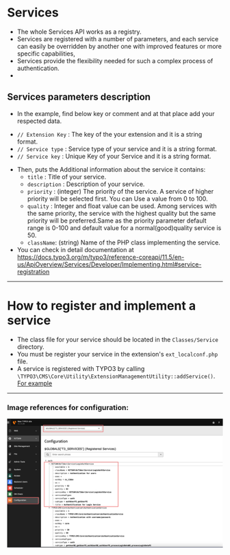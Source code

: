 # Services
* The whole Services API works as a registry.
* Services are registered with a number of parameters, and each service can easily be overridden by another one with improved features or more specific capabilities,
* Services provide the flexibility needed for such a complex process of authentication.
*

Services parameters description
-------------
* In the example, find below key or comment and at that place add your respected data.
-  `// Extension Key` : The key of the your extension and it is a string format.
-  `// Service type` : Service type of your service and it is a string format.
-  `// Service key` : Unique Key of your Service and it is a string format.
* Then, puts the Additional information about the service it contains:
    -  `title` : Title of your service.
    -  `description` : Description of your service.
    -  `priority` : (integer) The priority of the service. A service of higher priority will be selected first.
       You can Use a value from 0 to 100.
    - `quality` : Integer and float value can be used. Among services with the same priority, the service with the highest quality but the same priority will be preferred.Same as the priority parameter default range is 0-100 and default value for a normal(good)quality service is 50.
    - `className`: (string) Name of the PHP class implementing the service.
* You can check in detail documentation at https://docs.typo3.org/m/typo3/reference-coreapi/11.5/en-us/ApiOverview/Services/Developer/Implementing.html#service-registration

---
How to register and implement a service
=============================================
* The class file for your service should be located in the `Classes/Service` directory.
* You must be register your service in the extension's `ext_localconf.php` file.
* A service is registered with TYPO3 by calling `\TYPO3\CMS\Core\Utility\ExtensionManagementUtility::addService()`. [For example](https://github.com/nitsan-technologies/ns_t3dev/blob/c4074b80da45118f34b64ecff71efbe655eae810/ext_localconf.php#L69)

---------------------------------------------------------
### Image references for configuration:
![Serive Registered](Images/CustomService.png "Registered Service")
